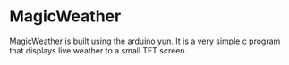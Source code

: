 # MagicWeather

MagicWeather is built using the arduino yun.  It is a very simple c program that displays live weather to a small TFT screen.

